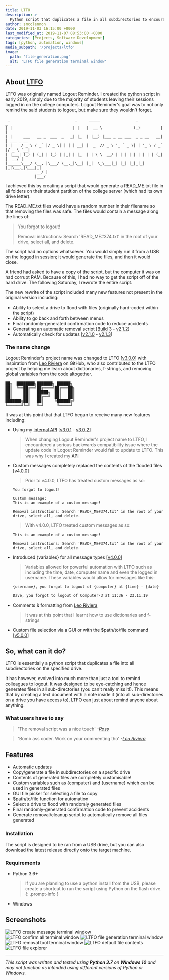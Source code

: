 ```yaml
---
title: LTFO
description: >-
  Python script that duplicates a file in all subdirectories to encourage my fellow students to log out next time.
author: smcclennon
date: 2019-11-03 16:15:00 +0000
last_modified_at: 2019-11-07 08:53:00 +0000
categories: [Projects, Software Development]
tags: [python, automation, windows]
media_subpath: '/projects/ltfo'
image:
  path: 'file-generation.png'
  alt: 'LTFO file generation terminal window'
---
```


## About [LTFO](https://github.com/smcclennon/LTFO)

LTFO was originally named Logout Reminder. I created the python script in early 2019, simply due to the majority of students leaving their sessions logged in on the college computers. Logout Reminder's goal was to not only remind the said students to logout, but make sure they wouldn't forget.

```
 _                             _     _____                _           _
| |                           | |   |  __ \              (_)         | |
| |     ___   __ _  ___  _   _| |_  | |__) |___ _ __ ___  _ _ __   __| | ___ _ __
| |    / _ \ / _` |/ _ \| | | | __| |  _  // _ \ '_ ` _ \| | '_ \ / _` |/ _ \ '__|
| |___| (_) | (_| | (_) | |_| | |_  | | \ \  __/ | | | | | | | | | (_| |  __/ |
|______\___/ \__, |\___/ \__,_|\__| |_|  \_\___|_| |_| |_|_|_| |_|\__,_|\___|_|
              __/ |
             |___/
```

I achieved this by creating a script that would generate a READ\_ME.txt file in all folders on their student partition of the college server (which had its own drive letter).

The READ_ME.txt files would have a random number in their filename so that removing the files was safe. The files would contain a message along the lines of:

> You forgot to logout!
> 
> Removal instructions: Search 'READ_ME#374.txt' in the root of your drive, select all, and delete.

The script had no options whatsoever. You would simply run it from a USB on the logged in session; it would generate the files, and then it would close.

A friend had asked to have a copy of the script, but the computer it was on had corrupt RAM. Because of this, I had no way to get the script off of the hard drive. The following Saturday, I rewrote the entire script.

The new rewrite of the script included many new features not present in the original version including:

*   Ability to select a drive to flood with files (originally hard-coded within the script)
*   Ability to go back and forth between menus
*   Final randomly-generated confirmation code to reduce accidents
*   Generating an automatic removal script \[[Build 3](https://github.com/smcclennon/LTFO/releases/tag/build-3) - [v2.1.2](https://github.com/smcclennon/LTFO/releases/tag/v2.1.2)\]
*   Automatically check for updates \[[v2.1.0](https://github.com/smcclennon/LTFO/releases/tag/v2.1.0) - [v2.1.3](https://github.com/smcclennon/LTFO/releases/tag/v2.1.3)\]

### The name change

Logout Reminder's project name was changed to LTFO \[[v3.0.0](https://github.com/smcclennon/LTFO/releases/tag/v3.0.0)\] with inspiration from [Leo Riviera](https://github.com/leoriviera) on GitHub, who also contributed to the LTFO project by helping me learn about dictionaries, f-strings, and removing global variables from the code altogether.

```
██╗  ████████╗███████╗ ██████╗ 
██║  ╚══██╔══╝██╔════╝██╔═══██╗
██║     ██║   █████╗  ██║   ██║
██║     ██║   ██╔══╝  ██║   ██║
███████╗██║   ██║     ╚██████╔╝
╚══════╝╚═╝   ╚═╝      ╚═════╝ 
```

It was at this point that that LTFO began to receive many new features including:

*   Using my [internal API](/update/api) \[[v3.0.1](https://github.com/smcclennon/LTFO/releases/tag/v3.0.1) - [v3.0.2](https://github.com/smcclennon/LTFO/releases/tag/v3.0.2)\]

    > When changing Logout Reminder's project name to LTFO, I encountered a serious backwards compatibility issue where the update code in Logout Reminder would fail to update to LTFO. This was why I created my [API](/update/api)

*   Custom messages completely replaced the contents of the flooded files \[[v4.0.0](https://github.com/smcclennon/LTFO/releases/tag/v4.0.0)\]
    
    >    Prior to v4.0.0, LTFO has treated custom messages as so:

        You forgot to logout!
        
        Custom message:  
        This is an example of a custom message!
        
        Removal instructions: Search 'READ\_ME#374.txt' in the root of your drive, select all, and delete.
        
    > With v4.0.0, LTFO treated custom messages as so:

        This is an example of a custom message!
        
        Removal instructions: Search 'READ\_ME#374.txt' in the root of your drive, select all, and delete.

*   Introduced {variables} for all message types \[[v4.0.0](https://github.com/smcclennon/LTFO/releases/tag/v4.0.0)\]
    
    > Variables allowed for powerful automation with LTFO such as including the time, date, computer name and even the logged in username. These variables would allow for messages like this:
    
        {username}, you forgot to logout of {computer} at {time} - {date}
        
        Dave, you forgot to logout of Computer-3 at 11:36 - 23.11.19


*   Comments & formatting from [Leo Riviera](https://github.com/leoriviera)  
    > It was at this point that I learnt how to use dictionaries and f-strings
*   Custom file selection via a GUI or with the $path/to/file command \[[v5.0.0](https://github.com/smcclennon/LTFO/releases/tag/v5.0.0)\]

## So, what can it do?

LTFO is essentially a python script that duplicates a file into all subdirectories on the specified drive.

It has however, evolved into much more than just a tool to remind colleagues to logout. It was designed to be eye-catching and hence generates files in all sub-directories (you can't really miss it!). This means that by creating a text document with a note inside it (into all sub-directories on a drive you have access to), LTFO can just about remind anyone about anything.

### What users have to say

> 'The removal script was a nice touch' _\-[Ross](https://github.com/yuiiiiiii)_

> 'Bomb ass coder. Work on your commenting tho' _\-[Leo Riviera](https://github.com/leoriviera)_

## Features

*   Automatic updates
*   Copy/generate a file in subdirectories on a specific drive
*   Contents of generated files are completely customisable!
*   Custom variables such as {computer} and {username} which can be used in generated files
*   GUI file picker for selecting a file to copy
*   $path/to/file function for automation
*   Select a drive to flood with randomly generated files
*   Final randomly-generated confirmation code to prevent accidents
*   Generate removal/cleanup script to automatically remove all files generated

### Installation

The script is designed to be ran from a USB drive, but you can also download the latest release directly onto the target machine.

### Requirements

*   Python 3.6+
    > If you are planning to use a python install from the USB, please create a shortcut to run the script using Python on the flash drive.
    {: .prompt-info }
*   Windows

## Screenshots

![LTFO create message terminal window](create-message.png)
![LTFO confirm all terminal window](confirm-all.png)
![LTFO file generation terminal window](file-generation.png)
![LTFO removal tool terminal window](removal-tool.png)
![LTFO default file contents](document-contents.png)  
![LTFO file explorer](file-explorer.png)

- - -

_This script was written and tested using **Python 3.7** on **Windows 10** and may not function as intended using different versions of Python or Windows._